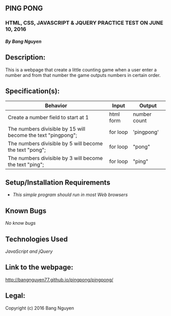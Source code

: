 ## PING PONG

### HTML, CSS, JAVASCRIPT & JQUERY PRACTICE TEST ON JUNE 10, 2016

##### By Bang Nguyen

## Description:
This is a webpage that create a little counting game when a user enter a number and from that number the game outputs numbers in certain order.

## Specification(s):
Behavior                |  Input        | Output
------------------------| ------------- | -------------
Create a number field to start at 1 | html form | number count
The numbers divisible by 15 will become the text "pingpong";| for loop | 'pingpong'
The numbers divisible by 5 will become the text "pong";| for loop | "pong"
The numbers divisible by 3 will become the text "ping";| for loop | "ping"

## Setup/Installation Requirements

* _This simple program should run in most Web browsers_

## Known Bugs

_No know bugs_

## Technologies Used

_JavaScript and jQuery_

## Link to the webpage:
http://bangnguyen77.github.io/pingpong/pingpong/

## Legal:
Copyright (c) 2016 Bang Nguyen

